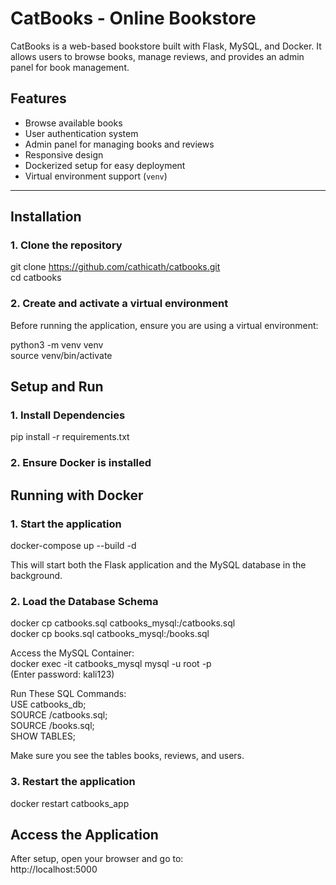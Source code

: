# CatBooks - Online Bookstore  
  
CatBooks is a web-based bookstore built with Flask, MySQL, and Docker. It allows users to browse books, manage reviews, and provides an admin panel for book management.  
  
## Features  
- Browse available books  
- User authentication system  
- Admin panel for managing books and reviews  
- Responsive design  
- Dockerized setup for easy deployment  
- Virtual environment support (`venv`)  
  
---  
  
## Installation  
  
### 1. Clone the repository  
  
git clone https://github.com/cathicath/catbooks.git  
cd catbooks  

### 2. Create and activate a virtual environment  
  
Before running the application, ensure you are using a virtual environment:  
  
python3 -m venv venv  
source venv/bin/activate  
  
## Setup and Run  
  
### 1. Install Dependencies  
  
pip install -r requirements.txt  
  
### 2. Ensure Docker is installed
  
## Running with Docker  
  
### 1. Start the application  
  
docker-compose up --build -d  
  
This will start both the Flask application and the MySQL database in the background.  
  
### 2. Load the Database Schema  
  
docker cp catbooks.sql catbooks_mysql:/catbooks.sql  
docker cp books.sql catbooks_mysql:/books.sql  
  
Access the MySQL Container:  
docker exec -it catbooks_mysql mysql -u root -p  
(Enter password: kali123)  
  
Run These SQL Commands:  
USE catbooks_db;  
SOURCE /catbooks.sql;  
SOURCE /books.sql;  
SHOW TABLES;  
  
Make sure you see the tables books, reviews, and users.  
  
### 3. Restart the application  
  
docker restart catbooks_app  
  
## Access the Application
  
After setup, open your browser and go to:  
http://localhost:5000  
  

